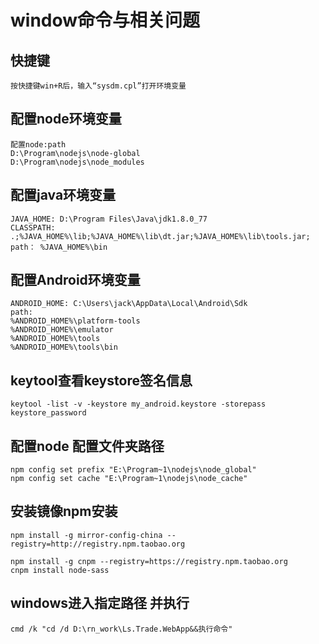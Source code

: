 # window命令与相关问题
## 快捷键
	按快捷键win+R后，输入“sysdm.cpl”打开环境变量

## 配置node环境变量
	配置node:path
	D:\Program\nodejs\node-global
	D:\Program\nodejs\node_modules
## 配置java环境变量
	JAVA_HOME: D:\Program Files\Java\jdk1.8.0_77
	CLASSPATH: .;%JAVA_HOME%\lib;%JAVA_HOME%\lib\dt.jar;%JAVA_HOME%\lib\tools.jar;
	path： %JAVA_HOME%\bin

## 配置Android环境变量
	ANDROID_HOME: C:\Users\jack\AppData\Local\Android\Sdk
	path:
	%ANDROID_HOME%\platform-tools
	%ANDROID_HOME%\emulator
	%ANDROID_HOME%\tools
	%ANDROID_HOME%\tools\bin
## keytool查看keystore签名信息
	keytool -list -v -keystore my_android.keystore -storepass keystore_password

## 配置node 配置文件夹路径
	npm config set prefix "E:\Program~1\nodejs\node_global"
	npm config set cache "E:\Program~1\nodejs\node_cache"
## 安装镜像npm安装
	npm install -g mirror-config-china --registry=http://registry.npm.taobao.org
	
	npm install -g cnpm --registry=https://registry.npm.taobao.org
	cnpm install node-sass
	
## windows进入指定路径 并执行
	cmd /k "cd /d D:\rn_work\Ls.Trade.WebApp&&执行命令"

